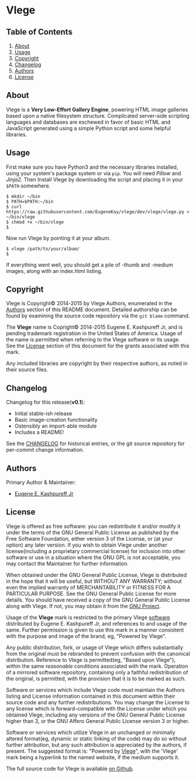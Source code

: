 <!--
# README.md
# EugeneKay/vlege
-->

Vlege
=====


Table of Contents
-----------------

  1. [About](#about)
  2. [Usage](#usage)
  3. [Copyright](#copyright)
  4. [Changelog](#changelog)
  5. [Authors](#authors)
  6. [License](#license)


About
-----

Vlege is a **Very Low-Effort Gallery Engine**, powering HTML image galleries based upon a native filesystem structure. Complicated server-side scripting languages and databases are eschewed in favor of basic HTML and JavaScript generated using a simple Python script and some helpful libraries.


Usage
-----

First make sure you have Python3 and the necessary libraries installed, using your system's package system or via `pip`. You will need *Pillow* and *Jinja2*. Then Install Vlege by downloading the script and placing it in your `$PATH` somewhere.

```
$ mkdir ~/bin
$ PATH=$PATH:~/bin
$ curl https://raw.githubusercontent.com/EugeneKay/vlege/dev/vlege/vlege.py > ~/bin/vlege
$ chmod +x ~/bin/vlege
$
```

Now run Vlege by pointing it at your album.

```
$ vlege /path/to/your/album/
$
```

If everything went well, you should get a pile of -thumb and -medium images, along with an index.html listing.


Copyright
---------

Vlege is Copyright&copy; 2014-2015 by Vlege Authors, enumerated in the [Authors](#authors) section of this README document. Detailed authorship can be found by examining the source code repository via the `git blame` command.

The **Vlege** name is Copright&copy; 2014-2015 Eugene E. Kashpureff Jr, and is pending trademark registration in the United States of America. Usage of the name is permitted when referring to the Vlege software or its usage. See the [License](#license) section of this document for the grants associated with this mark.

Any included libraries are copyright by their respective authors, as noted in their source files.


Changelog
---------

Changelog for this release(**v0.1**):

  * Initial stable-ish release
  * Basic image-creation functionality
  * Ostensibly an import-able module
  * Includes a README!

See the [CHANGELOG](CHANGELOG.md) for historical entries, or the git source repository for per-commit change information.


Authors
-------

Primary Author & Maintainer:
  * [Eugene E. Kashpureff Jr](mailto:eugene@kashpureff.org)


License
-------

Vlege is offered as free software: you can redistribute it and/or modify it under the terms of the GNU General Public License as published by the Free Software Foundation, either version 3 of the License, or (at your option) any later version. If you wish to obtain Vlege under another license(including a proprietary commercial license) for inclusion into other software or use in a situation where the GNU GPL is not acceptable, you may contact the Maintainer for further information.

When obtained under the GNU General Public License, Vlege is distributed in the hope that it will be useful, but WITHOUT ANY WARRANTY; without even the implied warranty of MERCHANTABILITY or FITNESS FOR A PARTICULAR PURPOSE. See the GNU General Public License for more details. You should have received a copy of the GNU General Public License along with Vlege. If not, you may obtain it from the [GNU Project](http://www.gnu.org/licenses/).

Usage of the **Vlege** mark is restricted to the primary Vlege [software](https://github.com/EugeneKay/vlege) distributed by Eugene E. Kashpureff Jr, and references to and usage of the same. Further permission is given to use this mark in a manner consistent with the purpose and image of the brand, eg, "Powered by Vlege".

Any public distribution, fork, or usage of Vlege which differs substantially from the original must be rebranded to prevent confusion with the canonical distribution. Reference to Vlege is permitted(eg, "Based upon Vlege"), within the same *reasonable* conditions associated with the mark. Operation of a mirrored software repository, containing only a faithful redistribution of the original, is permitted, with the provision that it is to be marked as such.

Software or services which include Vlege code must maintain the Authors listing and License information contained in this document within their source code and any further redistributions. You may change the License to any license which is forward-compatible with the License under which you obtained Vlege, including any versions of the GNU General Public License higher than 3, or the GNU Affero General Public License version 3 or higher.

Software or services which utilize Vlege in an unchanged or minimally altered format(eg, dynamic or static linking of the code) may do so without further attribution, but any such attribution is appreciated by the authors, if present. The suggested format is: "Powered by [Vlege](http://github.com/EugeneKay/vlege)", with the 'Vlege' mark being a hyperlink to the named website, if the medium supports it.

The full source code for Vlege is available [on Github](https://github.com/eugenekay/vlege).
